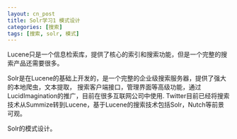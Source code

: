 ```yaml
---
layout: cn_post
title: Solr学习1 模式设计
categories: [搜索]
tags: [搜索, solr, 模式]
---
```


Lucene只是一个信息检索库，提供了核心的索引和搜索功能，但是一个完整的搜索产品还需要很多。

Solr是在Lucene的基础上开发的，是一个完整的企业级搜索服务器，提供了强大的本地爬虫，文本提取，
搜索客户端接口，管理界面等高级功能，通过LucidImagination的推广，目前在很多互联网公司中使用.
Twitter目前已经将搜索技术从Summize转到Lucene，基于Lucene的搜索技术包括Solr，Nutch等前景可观。

Solr的模式设计。

